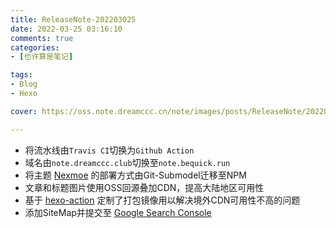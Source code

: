 ```yaml
---
title: ReleaseNote-202203025
date: 2022-03-25 03:16:10
comments: true
categories:
- [也许算是笔记]

tags:
- Blog
- Hexo

cover: https://oss.note.dreamccc.cn/note/images/posts/ReleaseNote/202203025-title.jpg?x-oss-process=style/blog_title

---
```


- 将流水线由`Travis CI`切换为`Github Action`
- 域名由`note.dreamccc.club`切换至`note.bequick.run`
- 将主题 [Nexmoe](https://github.com/theme-nexmoe/hexo-theme-nexmoe) 的部署方式由Git-Submodel迁移至NPM
- 文章和标题图片使用OSS回源叠加CDN，提高大陆地区可用性
- 基于 [hexo-action](https://github.com/daizc311/hexo-action) 定制了打包镜像用以解决境外CDN可用性不高的问题
- 添加SiteMap并提交至 [Google Search Console](https://search.google.com/search-console)
